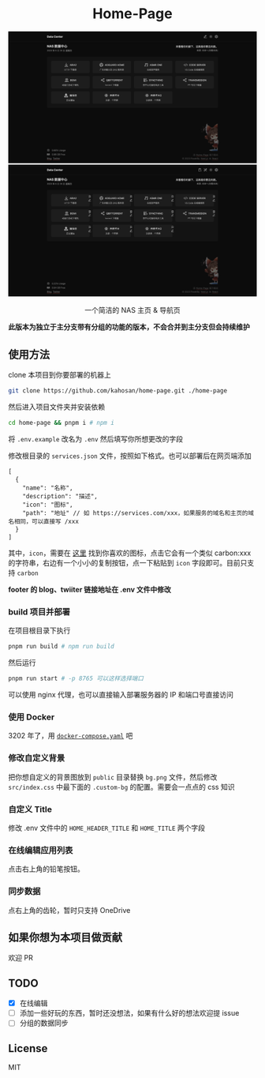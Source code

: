 <h1 align="center">Home-Page</h1>

<picture>
  <source media="(prefers-color-scheme: dark)" srcset=".github/image/normal-dark.png">
  <img alt="normal" src=".github/image/normal.png">
</picture>

<picture>
  <source media="(prefers-color-scheme: dark)" srcset=".github/image/edit-dark.png">
  <img alt="edit" src=".github/image/edit.png">
</picture>

<p align="center">一个简洁的 NAS 主页 & 导航页</p>

**此版本为独立于主分支带有分组的功能的版本，不会合并到主分支但会持续维护**

## 使用方法

clone 本项目到你要部署的机器上

```bash
git clone https://github.com/kahosan/home-page.git ./home-page
```

然后进入项目文件夹并安装依赖

```bash
cd home-page && pnpm i # npm i
```

将 `.env.example` 改名为 `.env` 然后填写你所想更改的字段

修改根目录的 `services.json` 文件，按照如下格式。也可以部署后在网页端添加

```json5
[
  {
    "name": "名称",
    "description": "描述",
    "icon": "图标",
    "path": "地址" // 如 https://services.com/xxx，如果服务的域名和主页的域名相同，可以直接写 /xxx
  }
]
```

其中，`icon`，需要在 [这里](https://icones.js.org/collection/carbon) 找到你喜欢的图标，点击它会有一个类似 carbon:xxx 的字符串，右边有一个小小的复制按钮，点一下粘贴到 `icon` 字段即可。目前只支持 `carbon`

**footer 的 blog、twiiter 链接地址在 .env 文件中修改**

### build 项目并部署

在项目根目录下执行

```bash
pnpm run build # npm run build
```

然后运行

```bash
pnpm run start # -p 8765 可以这样选择端口
```

可以使用 nginx 代理，也可以直接输入部署服务器的 IP 和端口号直接访问

### 使用 Docker

3202 年了，用 [`docker-compose.yaml`](/docker-compose.yaml) 吧

### 修改自定义背景

把你想自定义的背景图放到 `public` 目录替换 `bg.png` 文件，然后修改 `src/index.css` 中最下面的 `.custom-bg` 的配置。需要会一点点的 css 知识

### 自定义 Title

修改 .env 文件中的 `HOME_HEADER_TITLE` 和 `HOME_TITLE` 两个字段

### 在线编辑应用列表

点击右上角的铅笔按钮。

### 同步数据

点右上角的齿轮，暂时只支持 OneDrive

## 如果你想为本项目做贡献

欢迎 PR

## TODO

- [x] 在线编辑
- [ ] 添加一些好玩的东西，暂时还没想法，如果有什么好的想法欢迎提 issue
- [ ] 分组的数据同步

## License

MIT
